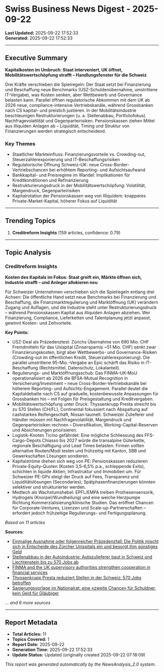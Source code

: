 # Swiss Business News Digest - 2025-09-22

**Last Updated:** 2025-09-22 17:52:33  
**Generated:** 2025-09-22 17:52:33

---

## Executive Summary

**Kapitalkosten im Umbruch: Staat interveniert, UK öffnet, Mobilitätswertschöpfung strafft – Handlungsfenster für die Schweiz**

Drei Kräfte verschieben die Spielregeln: Der Staat setzt bei Finanzierung und Beschaffung neue Benchmarks (USZ-Schuldenübernahme, umstrittene IT-Vergabe), was Kosten senken, aber Wettbewerb und Governance belasten kann. Parallel öffnen regulatorische Abkommen mit dem UK ab 2026 neue, compliance-intensive Vertriebskanäle, während Grossbanken nach CS kapital- und preislich justieren. In der Mobilitätsindustrie beschleunigen Restrukturierungen (u. a. Stellenabbau, Portfoliofokus) Nachfragevolatilität und Gegenparteirisiken. Pensionskassen ziehen Mittel aus illiquiden Anlagen ab – Liquidität, Timing und Struktur von Finanzierungen werden strategisch entscheidend.


### Key Themes

- Staatlicher Markteinfluss: Finanzierungsvorteile vs. Crowding-out, Steuerzahlerexponierung und IT-Beschaffungsrisiken
- Regulatorische Öffnung Schweiz–UK: neue Cross-Border-Vertriebschancen bei erhöhtem Reporting- und Aufsichtsaufwand
- Bankkapital- und Preisregime im Wandel: Implikationen für Kreditkonditionen und Refinanzierung
- Restrukturierungsdruck in der Mobilitätswertschöpfung: Volatilität, Margendruck, Gegenparteirisiken
- Kapitalrotation der Pensionskassen weg von Illiquidem: knapperes Private-Market-Kapital, höherer Fokus auf Liquidität




---

## Trending Topics


1. **Creditreform Insights** (159 articles, confidence: 0.79)



---

## Topic Analysis


### Creditreform Insights

**Kosten des Kapitals im Fokus: Staat greift ein, Märkte öffnen sich, Industrie strafft – und Anleger allokieren neu**

Für Schweizer Unternehmen verschieben sich die Spielregeln entlang drei Achsen: Die öffentliche Hand setzt neue Benchmarks bei Finanzierung und Beschaffung, die Finanzmarktregulierung und Marktöffnung (UK) verändern Zugang und Auflagen, und die Industrie steht unter Restrukturierungsdruck – während Pensionskassen Kapital aus illiquiden Anlagen abziehen. Wer Finanzierung, Compliance, Lieferketten und Talentplanung jetzt anpasst, gewinnt Kosten- und Zeitvorteile.


**Key Points:**

- USZ-Deal als Präzedenztest: Zürichs Übernahme von 690 Mio. CHF Fremdmitteln für das Unispital (Zinsersparnis ~51 Mio. CHF) senkt zwar Finanzierungskosten, birgt aber Wettbewerbs- und Governance-Risiken (Crowding-out im öffentlichen Kredit, Steuerzahlerexponierung). Die parallel umstrittene 95-Mio.-Vergabe an Epic schärft das Risiko in IT-Beschaffung (Rechtsmittel, Datenschutz, Lokalanteil).
- Regulierungs- und Marktöffnungsschub: Das FINMA–UK-MoU operationalisiert ab 2026 die BFSA-Mutual Recognition in Versicherung/Investment – neue Cross-Border-Vertriebskanäle bei höherem Reporting- und Aufsichts-Engagement. Parallel deutet die Kapitaldebatte nach CS auf graduelle, kostenbewusste Anpassungen für Grossbanken hin – mit Folgen für Preisgestaltung und Kreditvergaben.
- Mobilitätswertschöpfung unter Druck: Thyssenkrupp Presta streicht bis zu 570 Stellen (CH/FL), Continental fokussiert nach Abspaltung auf cashstarkes Reifengeschäft, Nissan taumelt. Schweizer Zulieferer und Händler müssen mit Nachfragevolatilität, Margendruck und Gegenparteirisiken rechnen – Diversifikation, Working-Capital-Reserven und Absicherungen priorisieren.
- Logistik-Knoten Ticino gefährdet: Eine mögliche Schliessung des FFS-Cargo-Depots Chiasso bis 2027 würde die transalpine Güterkette, regionale Beschäftigung und Lead Times belasten. Firmen sollten alternative Routen/Modi testen und frühzeitig mit Kanton, SBB und Gewerkschaften Lösungen sondieren.
- Kapitalströme drehen sich weg von PE: Pensionskassen reduzieren Private-Equity-Quoten (Kosten 3,5–6,5% p.a., schleppende Exits), schichten in liquide Aktien, Infrastruktur und Immobilien um. Für Schweizer PE-GPs steigt der Druck auf Fees, Transparenz und Liquiditätslösungen (Secondaries); Spätphasenfinanzierungen könnten selektiver und strukturierter werden.
- Medtech als Wachstumshebel: EPFL/EMPA treiben Prothesensensorik, Hydrogels (Knorpel/Wundheilung) und eine weiche Herzpumpe Richtung Kommerzialisierung/klinische Studien. Das eröffnet Chancen für Corporate-Ventures, Lizenzen und Scale-up-Partnerschaften – erfordert jedoch frühzeitige Regulierungs- und Fertigungsplanung.



*Based on 11 articles*


**Sources:**
- [Einmalige Ausnahme oder folgenreicher Präzedenzfall: Die Politik mischt sich in Entscheide des Zürcher Unispitals ein und besorgt ihm günstiges Geld](https://www.nzz.ch/zuerich/unispital-zuerich-umstrittene-software-690-millionen-kredit-und-die-folgen-ld.1903586)
- [Stellenabbau in der Autoindustrie: Autozulieferer baut in Schweiz und Liechtenstein bis zu 570 Jobs ab](https://www.bazonline.ch/oberegg-thyssenkrupp-presta-baut-570-stellen-ab-970819766869)
- [FINMA and the UK supervisory authorities strengthen cooperation in financial services](https://www.finma.ch/en/news/2025/09/20250922-meldung-mou-london/)
- [Thyssenkrupp Presta reduziert Stellen in der Schweiz: 570 Jobs betroffen](https://www.20min.ch/story/autozulieferer-thyssenkrupp-presta-baut-bei-schweizer-standorten-570-stellen-ab-103420029)
- [Sanierungsvorlage im Nationalrat: eine «zweite Chance» für Schuldner, kein Geld für Gläubiger](https://www.nzz.ch/schweiz/sanierungsvorlage-im-nationalrat-eine-zweite-chance-fuer-schuldner-kein-geld-fuer-glaeubiger-ld.1902872)

*... and 6 more sources*





---



## Report Metadata

- **Total Articles:** 11
- **Topics Covered:** 1
- **Report Date:** 2025-09-22
- **Generation Time:** 2025-09-22 17:52:33
- **Update Status:** Updated (originally created 2025-09-22 07:18:09)


*This report was generated automatically by the NewsAnalysis_2.0 system.*